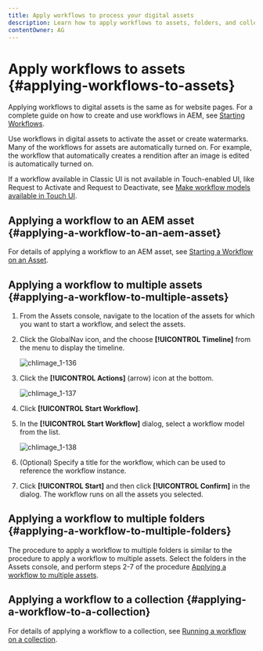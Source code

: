 ```yaml
---
title: Apply workflows to process your digital assets
description: Learn how to apply workflows to assets, folders, and collections in AEM Assets to process your digital assets.
contentOwner: AG
---
```


# Apply workflows to assets {#applying-workflows-to-assets}

Applying workflows to digital assets is the same as for website pages. For a complete guide on how to create and use workflows in AEM, see [Starting Workflows](../sites-authoring/workflows-participating.md).

Use workflows in digital assets to activate the asset or create watermarks. Many of the workflows for assets are automatically turned on. For example, the workflow that automatically creates a rendition after an image is edited is automatically turned on.

If a workflow available in Classic UI is not available in Touch-enabled UI, like Request to Activate and Request to Deactivate, see [Make workflow models available in Touch UI](../sites-developing/workflows-models.md#make-workflow-models-available-in-touchui).

## Applying a workflow to an AEM asset {#applying-a-workflow-to-an-aem-asset}

For details of applying a workflow to an AEM asset, see [Starting a Workflow on an Asset](managing-assets-touch-ui.md#starting-a-workflow-on-an-asset).

## Applying a workflow to multiple assets {#applying-a-workflow-to-multiple-assets}

1. From the Assets console, navigate to the location of the assets for which you want to start a workflow, and select the assets.
1. Click the GlobalNav icon, and the choose **[!UICONTROL Timeline]** from the menu to display the timeline.

   ![chlimage_1-136](assets/chlimage_1-136.png)

1. Click the **[!UICONTROL Actions]** (arrow) icon at the bottom.

   ![chlimage_1-137](assets/chlimage_1-137.png)

1. Click **[!UICONTROL Start Workflow]**.
1. In the **[!UICONTROL Start Workflow]** dialog, select a workflow model from the list.

   ![chlimage_1-138](assets/chlimage_1-138.png)

1. (Optional) Specify a title for the workflow, which can be used to reference the workflow instance.
1. Click **[!UICONTROL Start]** and then click **[!UICONTROL Confirm]** in the dialog. The workflow runs on all the assets you selected.

## Applying a workflow to multiple folders {#applying-a-workflow-to-multiple-folders}

The procedure to apply a workflow to multiple folders is similar to the procedure to apply a workflow to multiple assets. Select the folders in the Assets console, and perform steps 2-7 of the procedure [Applying a workflow to multiple assets](assets-workflow.md#applying-a-workflow-to-multiple-assets).

## Applying a workflow to a collection {#applying-a-workflow-to-a-collection}

For details of applying a workflow to a collection, see [Running a workflow on a collection](managing-collections-touch-ui.md#running-a-workflow-on-a-collection).
